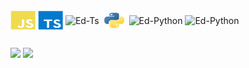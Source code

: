 <div style="display: inline_block"><br>
  <img align="center" alt=Ed-Js" height="30" width="40" src="https://raw.githubusercontent.com/devicons/devicon/master/icons/javascript/javascript-plain.svg">
  <img align="center" alt="Ed-Ts" height="30" width="40" src="https://raw.githubusercontent.com/devicons/devicon/master/icons/typescript/typescript-plain.svg">
  <img align="center" alt="Ed-Ts" height="30" width="40" src="https://cdn.jsdelivr.net/gh/devicons/devicon@latest/icons/nodejs/nodejs-original-wordmark.svg">
  <img align="center" alt="Ed-Python" height="30" width="40" src="https://raw.githubusercontent.com/devicons/devicon/master/icons/python/python-original.svg">
  <img align="center" alt="Ed-Python" height="30" width="40" src="https://cdn.jsdelivr.net/gh/devicons/devicon@latest/icons/go/go-original-wordmark.svg">

  <img align="center" alt="Ed-Python" height="30" width="40" src="https://cdn.jsdelivr.net/gh/devicons/devicon@latest/icons/docker/docker-original-wordmark.svg">
</div>

##
<div> 
  <a href = "mailto:edersonh.a.b@gmail.com"><img src="https://img.shields.io/badge/-Gmail-%23333?style=for-the-badge&logo=gmail&logoColor=white" target="_blank"></a>
  <a href="https://www.linkedin.com/in/ederson-henrique/" target="_blank"><img src="https://img.shields.io/badge/-LinkedIn-%230077B5?style=for-the-badge&logo=linkedin&logoColor=white" target="_blank"></a> 
</div>
